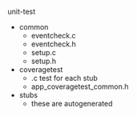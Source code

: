 
unit-test
- common
	- eventcheck.c
	- eventcheck.h
	- setup.c
	- setup.h
- coveragetest
	- .c test for each stub
	- app_coveragetest_common.h
- stubs
	- these are autogenerated
